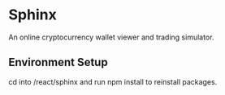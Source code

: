 # Sphinx
An online cryptocurrency wallet viewer and trading simulator.

## Environment Setup
cd into /react/sphinx and run npm install to reinstall packages.
